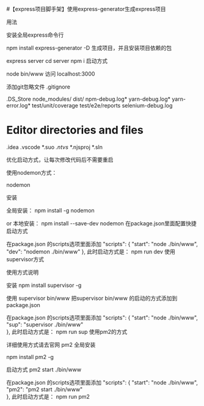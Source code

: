 #【express项目脚手架】使用express-generator生成express项目

用法

安装全局express命令行

npm install express-generator -D
生成项目，并且安装项目依赖的包

express server
cd server
npm i
启动方式

node bin/www
访问 localhost:3000

添加git忽略文件 .gitignore

.DS_Store
node_modules/
dist/
npm-debug.log*
yarn-debug.log*
yarn-error.log*
test/unit/coverage
test/e2e/reports
selenium-debug.log

# Editor directories and files
.idea
.vscode
*.suo
*.ntvs*
*.njsproj
*.sln

优化启动方式，让每次修改代码后不需要重启

使用nodemon方式：

nodemon

安装

全局安装：
npm install -g nodemon

or
本地安装：
npm install --save-dev nodemon
在package.json里面配置快捷启动方式

在package.json 的scripts选项里面添加
    "scripts": {
        "start": "node ./bin/www",
        "dev": "nodemon ./bin/www" 
    },
此时启动方式是：
npm run dev
使用supervisor方式

使用方式说明

安装
npm install supervisor -g

使用
supervisor bin/www
把supervisor bin/www 的启动的方式添加到package.json

在package.json 的scripts选项里面添加
    "scripts": {
        "start": "node ./bin/www",
        "sup": "supervisor ./bin/www"  
    },
此时启动方式是：
npm run sup
使用pm2的方式

详细使用方式请去官网 pm2
全局安装

npm install pm2 -g 

启动方式
pm2 start ./bin/www

在package.json 的scripts选项里面添加
    "scripts": {
        "start": "node ./bin/www",
        "pm2": "pm2 start ./bin/www"  
    },
此时启动方式是：
npm run pm2